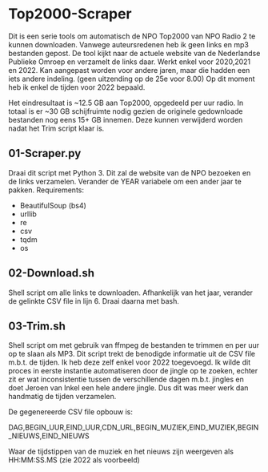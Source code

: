 # Top2000-Scraper
Dit is een serie tools om automatisch de NPO Top2000 van NPO Radio 2 te kunnen downloaden. Vanwege auteursredenen heb ik geen links en mp3 bestanden gepost. De tool kijkt naar de actuele website van de Nederlandse Publieke Omroep en verzamelt de links daar. Werkt enkel voor 2020,2021 en 2022. Kan aangepast worden voor andere jaren, maar die hadden een iets andere indeling. (geen uitzending op de 25e voor 8.00) Op dit moment heb ik enkel de tijden voor 2022 bepaald.

Het eindresultaat is ~12.5 GB aan Top2000, opgedeeld per uur radio. In totaal is er ~30 GB schijfruimte nodig gezien de originele gedownloade bestanden nog eens 15+ GB innemen. Deze kunnen verwijderd worden nadat het Trim script klaar is.

## 01-Scraper.py
Draai dit script met Python 3. Dit zal de website van de NPO bezoeken en de links verzamelen. Verander de YEAR variabele om een ander jaar te pakken. Requirements:
- BeautifulSoup (bs4)
- urllib
- re
- csv
- tqdm
- os

## 02-Download.sh
Shell script om alle links te downloaden. Afhankelijk van het jaar, verander de gelinkte CSV file in lijn 6. Draai daarna met bash.

## 03-Trim.sh
Shell script om met gebruik van ffmpeg de bestanden te trimmen en per uur op te slaan als MP3. Dit script trekt de benodigde informatie uit de CSV file m.b.t. de tijden. Ik heb deze zelf enkel voor 2022 toegevoegd. Ik wilde dit proces in eerste instantie automatiseren door de jingle op te zoeken, echter zit er wat inconsistentie tussen de verschillende dagen m.b.t. jingles en doet Jeroen van Inkel een hele andere jingle. Dus dit was meer werk dan handmatig de tijden verzamelen.

De gegenereerde CSV file opbouw is:

DAG,BEGIN_UUR,EIND_UUR,CDN_URL,BEGIN_MUZIEK,EIND_MUZIEK,BEGIN_NIEUWS,EIND_NIEUWS

Waar de tijdstippen van de muziek en het nieuws zijn weergeven als HH:MM:SS.MS (zie 2022 als voorbeeld)
